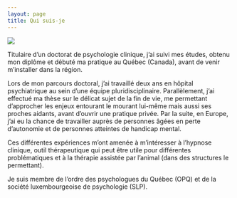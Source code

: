 ```yaml
---
layout: page
title: Qui suis-je
---
```


<span class="circular--portrait">
  <img src="{{ site.baseurl }}/assets/img/me2.jpg" />
</span>



Titulaire d’un doctorat de psychologie clinique, j’ai suivi mes études, obtenu
mon diplôme et débuté ma pratique au Québec (Canada), avant de venir
m’installer dans la région.

Lors de mon parcours doctoral, j’ai travaillé deux ans en hôpital psychiatrique
au sein d’une équipe pluridisciplinaire. Parallèlement, j’ai effectué ma thèse
sur le délicat sujet de la fin de vie, me permettant d’approcher les enjeux
entourant le mourant lui-même mais aussi ses proches aidants, avant d’ouvrir
une pratique privée. Par la suite, en Europe, j’ai eu la chance de travailler
auprès de personnes âgées en perte d’autonomie et de personnes atteintes de
handicap mental.

Ces différentes expériences m’ont amenée à m’intéresser à l’hypnose clinique,
outil thérapeutique qui peut être utile pour différentes problématiques et à la
thérapie assistée par l’animal (dans des structures le permettant).

Je suis membre de l’ordre des psychologues du Québec (OPQ) et de la société
luxembourgeoise de psychologie (SLP).

